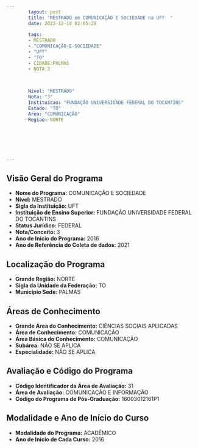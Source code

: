 ```yaml
---
        layout: post
        title: "MESTRADO em COMUNICAÇÃO E SOCIEDADE na UFT  "
        date: 2023-12-18 02:05:29
     
        tags:
        - MESTRADO
        - "COMUNICAÇÃO-E-SOCIEDADE"
        - "UFT"
        - "TO"
        - CIDADE:PALMAS
        - NOTA:3
        
       

        Nivel: "MESTRADO"
        Nota: "3"
        Instituicao: "FUNDAÇÃO UNIVERSIDADE FEDERAL DO TOCANTINS"
        Estado: "TO"
        Area: "COMUNICAÇÃO"
        Regiao: NORTE
        
        
        
        
        
        
---
```

## Visão Geral do Programa
- **Nome do Programa:** COMUNICAÇÃO E SOCIEDADE
- **Nível:** MESTRADO
- **Sigla da Instituição:** UFT
- **Instituição de Ensino Superior:** FUNDAÇÃO UNIVERSIDADE FEDERAL DO TOCANTINS
- **Status Jurídico:** FEDERAL
- **Nota/Conceito:** 3
- **Ano de Início do Programa:** 2016
- **Ano de Referência do Coleta de dados:** 2021

## Localização do Programa
- **Grande Região:** NORTE
- **Sigla da Unidade da Federação:** TO
- **Município Sede:** PALMAS

## Áreas de Conhecimento
- **Grande Área do Conhecimento:** CIÊNCIAS SOCIAIS APLICADAS
- **Área de Conhecimento:** COMUNICAÇÃO
- **Área Básica do Conhecimento:** COMUNICAÇÃO
- **Subárea:** NÃO SE APLICA
- **Especialidade:** NÃO SE APLICA

## Avaliação e Código do Programa
- **Código Identificador da Área de Avaliação:** 31
- **Área de Avaliação:** COMUNICAÇÃO E INFORMAÇÃO
- **Código do Programa de Pós-Graduação:** 16003012161P1


## Modalidade e Ano de Início do Curso
- **Modalidade do Programa:** ACADÊMICO
- **Ano de Início de Cada Curso:** 2016
